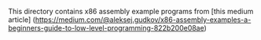 This directory contains x86 assembly example programs from [this medium article] (https://medium.com/@aleksej.gudkov/x86-assembly-examples-a-beginners-guide-to-low-level-programming-822b200e08ae) 
